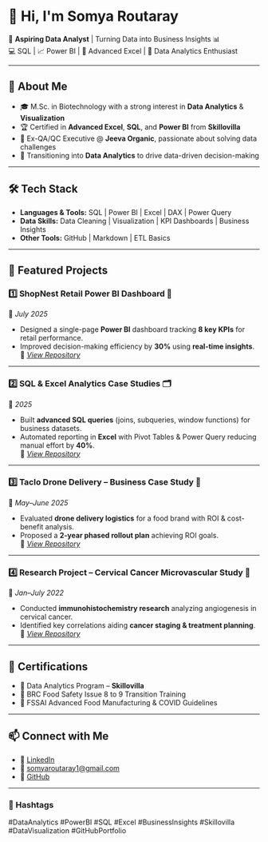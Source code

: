 # 👋 Hi, I'm **Somya Routaray**  

🎯 **Aspiring Data Analyst** | Turning Data into Business Insights 📊  
💻 SQL | 📈 Power BI | 🧮 Advanced Excel | 🧠 Data Analytics Enthusiast  

---

## 🌟 About Me  
- 🎓 M.Sc. in Biotechnology with a strong interest in **Data Analytics** & **Visualization**  
- 🏆 Certified in **Advanced Excel**, **SQL**, and **Power BI** from **Skillovilla**  
- 💼 Ex-QA/QC Executive @ **Jeeva Organic**, passionate about solving data challenges  
- 🚀 Transitioning into **Data Analytics** to drive data-driven decision-making  

---

## 🛠️ Tech Stack  
- **Languages & Tools:** SQL | Power BI | Excel | DAX | Power Query  
- **Data Skills:** Data Cleaning | Visualization | KPI Dashboards | Business Insights  
- **Other Tools:** GitHub | Markdown | ETL Basics  

---

## 📂 Featured Projects  

### 1️⃣ ShopNest Retail Power BI Dashboard 🏪  
📅 *July 2025*  
- Designed a single-page **Power BI** dashboard tracking **8 key KPIs** for retail performance.  
- Improved decision-making efficiency by **30%** using **real-time insights**.  
🔗 *[View Repository](#)*  

---

### 2️⃣ SQL & Excel Analytics Case Studies 🗂️  
📅 *2025*  
- Built **advanced SQL queries** (joins, subqueries, window functions) for business datasets.  
- Automated reporting in **Excel** with Pivot Tables & Power Query reducing manual effort by **40%**.  
🔗 *[View Repository](#)*  

---

### 3️⃣ Taclo Drone Delivery – Business Case Study 🚁  
📅 *May–June 2025*  
- Evaluated **drone delivery logistics** for a food brand with ROI & cost-benefit analysis.  
- Proposed a **2-year phased rollout plan** achieving ROI goals.  
🔗 *[View Repository](#)*  

---

### 4️⃣ Research Project – Cervical Cancer Microvascular Study 🧬  
📅 *Jan–July 2022*  
- Conducted **immunohistochemistry research** analyzing angiogenesis in cervical cancer.  
- Identified key correlations aiding **cancer staging & treatment planning**.  
🔗 *[View Repository](#)*  

---

## 🏅 Certifications  
- 📜 Data Analytics Program – **Skillovilla**  
- 📜 BRC Food Safety Issue 8 to 9 Transition Training  
- 📜 FSSAI Advanced Food Manufacturing & COVID Guidelines  

---

## 📫 Connect with Me  
- 💼 [LinkedIn](https://www.linkedin.com/in/somya-routaray-3b0759217/)  
- 📧 somyaroutaray1@gmail.com  
- 🐙 [GitHub](https://github.com/somyaroutaray1-netizen)  

---

### 🔖 Hashtags  
#DataAnalytics #PowerBI #SQL #Excel #BusinessInsights #Skillovilla #DataVisualization #GitHubPortfolio  
